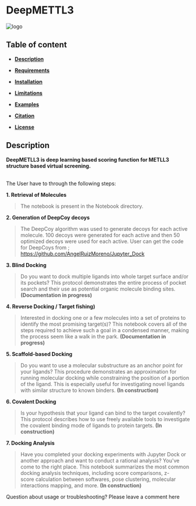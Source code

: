 # DeepMETTL3

![logo](img/figure_1.png)

## Table of content

- [**Description**](#description)

- [**Requirements**](#requirements)

- [**Installation**](#installation)

- [**Limitations**](#limitations)

- [**Examples**](#examples)

- [**Citation**](#citation)

- [**License**](#license) 


## Description

**DeepMETLL3 is deep learning based scoring function for METLL3 structure based virtual screening.** <br><br>

The User have to through the following steps:

**1. Retrieval of Molecules**
> The notebook is present in the Notebook directory. 

**2. Generation of DeepCoy decoys**
> The DeepCoy algorithm was used to generate decoys for each active molecule. 100 decoys were generated for each active and then 50 optimized decoys were used for each active. User can get the code for DeepCoys from ; https://github.com/AngelRuizMoreno/Jupyter_Dock

**3. Blind Docking**
> Do you want to dock multiple ligands into whole target surface and/or its pockets? This protocol demonstrates the entire process of pocket search and their use as potential organic molecule binding sites. **(Documentation in progress)**

**4. Reverse Docking / Target fishing)**
> Interested in docking one or a few molecules into a set of proteins to identify the most promising target(s)? This notebook covers all of the steps required to achieve such a goal in a condensed manner, making the process seem like a walk in the park. **(Documentation in progress)**

**5. Scaffold-based Docking**
> Do you want to use a molecular substructure as an anchor point for your ligands? This procedure demonstrates an approximation for running molecular docking while constraining the position of a portion of the ligand. This is especially useful for investigating novel ligands with similar structure to known binders. **(In construction)**

**6. Covalent Docking**
> Is your hypothesis that your ligand can bind to the target covalently? This protocol describes how to use freely available tools to investigate the covalent binding mode of ligands to protein targets. **(In construction)**


**7. Docking Analysis**
> Have you completed your docking experiments with Jupyter Dock or another approach and want to conduct a rational analysis? You've come to the right place. This notebook summarizes the most common docking analysis techniques, including score comparisons, z-score calculation between softwares, pose clustering, molecular interactions mapping, and more. **(In construction)**


Question about usage or troubleshooting? Please leave a comment here
